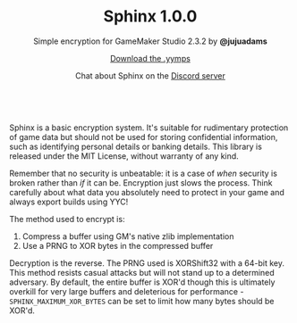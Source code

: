 <h1 align="center">Sphinx 1.0.0</h1>

<p align="center">Simple encryption for GameMaker Studio 2.3.2 by <b>@jujuadams</b></p>

<p align="center"><a href="https://github.com/JujuAdams/Sphinx/releases/">Download the .yymps</a></p>

<p align="center">Chat about Sphinx on the <a href="https://discord.gg/8krYCqr">Discord server</a></p>

&nbsp;

&nbsp;

Sphinx is a basic encryption system. It's suitable for rudimentary protection of game data but should not be used for storing confidential information, such as identifying personal details or banking details. This library is released under the MIT License, without warranty of any kind.

Remember that no security is unbeatable: it is a case of *when* security is broken rather than *if* it can be. Encryption just slows the process. Think carefully about what data you absolutely need to protect in your game and always export builds using YYC!

The method used to encrypt is:
1. Compress a buffer using GM's native zlib implementation
2. Use a PRNG to XOR bytes in the compressed buffer

Decryption is the reverse. The PRNG used is XORShift32 with a 64-bit key. This method resists casual attacks but will not stand up to a determined adversary. By default, the entire buffer is XOR'd though this is ultimately overkill for very large buffers and deleterious for performance -`SPHINX_MAXIMUM_XOR_BYTES` can be set to limit how many bytes should be XOR'd.
